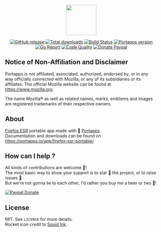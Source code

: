 <p align="center"><a href="https://portapps.io/app/firefox-esr-portable/" target="_blank"><img width="100" src="https://github.com/portapps/firefox-esr-portable/blob/master/res/papp.png"></a></p>

<p align="center">
  <a href="https://portapps.io/app/firefox-esr-portable/#download"><img src="https://img.shields.io/github/release/portapps/firefox-esr-portable.svg?style=flat-square" alt="GitHub release"></a>
  <a href="https://portapps.io/app/firefox-esr-portable/#download"><img src="https://img.shields.io/github/downloads/portapps/firefox-esr-portable/total.svg?style=flat-square" alt="Total downloads"></a>
  <a href="https://travis-ci.com/portapps/firefox-esr-portable"><img src="https://img.shields.io/travis/com/portapps/firefox-esr-portable/master.svg?style=flat-square" alt="Build Status"></a>
  <a href="https://github.com/portapps/portapps"><img src="https://img.shields.io/badge/portapps-1.23.0-479fdb.svg?style=flat-square" alt="Portapps version"></a>
  <a href="https://goreportcard.com/report/github.com/portapps/firefox-esr-portable"><img src="https://goreportcard.com/badge/github.com/portapps/firefox-esr-portable?style=flat-square" alt="Go Report"></a>
  <a href="https://www.codacy.com/app/portapps/firefox-esr-portable"><img src="https://img.shields.io/codacy/grade/f1a5201e80574b059f3fa2b921a090c4.svg?style=flat-square" alt="Code Quality"></a>
  <a href="https://www.paypal.com/cgi-bin/webscr?cmd=_s-xclick&hosted_button_id=WQD7AQGPDEPSG"><img src="https://img.shields.io/badge/donate-paypal-7057ff.svg?style=flat-square" alt="Donate Paypal"></a>
</p>

## Notice of Non-Affiliation and Disclaimer

Portapps is not affiliated, associated, authorized, endorsed by, or in any way officially connected with Mozilla, or any of its subsidiaries or its affiliates. The official Mozilla website can be found at https://www.mozilla.org.

The name Mozilla® as well as related names, marks, emblems and images are registered trademarks of their respective owners.

## About

[Firefox ESR](https://www.mozilla.org/en-US/firefox/organizations) portable app made with 🚀 [Portapps](https://portapps.io).<br />
Documentation and downloads can be found on https://portapps.io/app/firefox-esr-portable/

## How can I help ?

All kinds of contributions are welcome :raised_hands:!<br />
The most basic way to show your support is to star :star2: the project, or to raise issues :speech_balloon:<br />
But we're not gonna lie to each other, I'd rather you buy me a beer or two :beers:!

[![Paypal Donate](https://portapps.io/img/paypal-donate.png)](https://www.paypal.com/cgi-bin/webscr?cmd=_s-xclick&hosted_button_id=WQD7AQGPDEPSG)

## License

MIT. See `LICENSE` for more details.<br />
Rocket icon credit to [Squid Ink](http://thesquid.ink).
